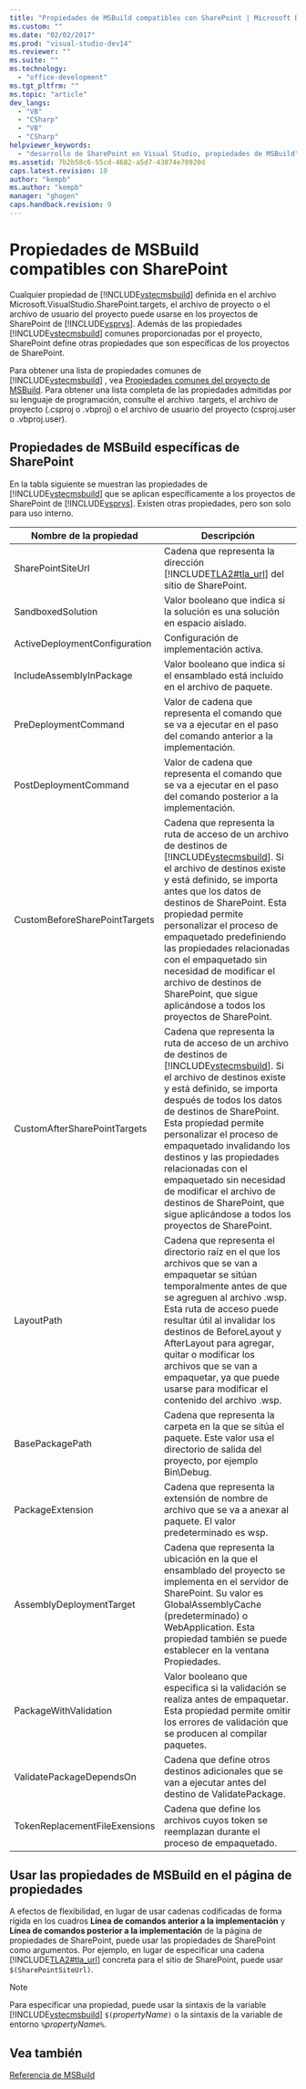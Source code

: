 ```yaml
---
title: "Propiedades de MSBuild compatibles con SharePoint | Microsoft Docs"
ms.custom: ""
ms.date: "02/02/2017"
ms.prod: "visual-studio-dev14"
ms.reviewer: ""
ms.suite: ""
ms.technology: 
  - "office-development"
ms.tgt_pltfrm: ""
ms.topic: "article"
dev_langs: 
  - "VB"
  - "CSharp"
  - "VB"
  - "CSharp"
helpviewer_keywords: 
  - "desarrollo de SharePoint en Visual Studio, propiedades de MSBuild"
ms.assetid: 7b2b58c6-55cd-4682-a5d7-43874e70920d
caps.latest.revision: 10
author: "kempb"
ms.author: "kempb"
manager: "ghogen"
caps.handback.revision: 9
---
```

# Propiedades de MSBuild compatibles con SharePoint
  Cualquier propiedad de [!INCLUDE[vstecmsbuild](../sharepoint/includes/vstecmsbuild-md.md)] definida en el archivo Microsoft.VisualStudio.SharePoint.targets, el archivo de proyecto o el archivo de usuario del proyecto puede usarse en los proyectos de SharePoint de [!INCLUDE[vsprvs](../sharepoint/includes/vsprvs-md.md)].  Además de las propiedades [!INCLUDE[vstecmsbuild](../sharepoint/includes/vstecmsbuild-md.md)] comunes proporcionadas por el proyecto, SharePoint define otras propiedades que son específicas de los proyectos de SharePoint.  
  
 Para obtener una lista de propiedades comunes de [!INCLUDE[vstecmsbuild](../sharepoint/includes/vstecmsbuild-md.md)] , vea [Propiedades comunes del proyecto de MSBuild](http://go.microsoft.com/fwlink/?LinkID=168687).  Para obtener una lista completa de las propiedades admitidas por su lenguaje de programación, consulte el archivo .targets, el archivo de proyecto \(.csproj o .vbproj\) o el archivo de usuario del proyecto \(csproj.user o .vbproj.user\).  
  
## Propiedades de MSBuild específicas de SharePoint  
 En la tabla siguiente se muestran las propiedades de [!INCLUDE[vstecmsbuild](../sharepoint/includes/vstecmsbuild-md.md)] que se aplican específicamente a los proyectos de SharePoint de [!INCLUDE[vsprvs](../sharepoint/includes/vsprvs-md.md)].  Existen otras propiedades, pero son solo para uso interno.  
  
|Nombre de la propiedad|Descripción|  
|----------------------------|-----------------|  
|SharePointSiteUrl|Cadena que representa la dirección [!INCLUDE[TLA2#tla_url](../sharepoint/includes/tla2sharptla-url-md.md)] del sitio de SharePoint.|  
|SandboxedSolution|Valor booleano que indica si la solución es una solución en espacio aislado.|  
|ActiveDeploymentConfiguration|Configuración de implementación activa.|  
|IncludeAssemblyInPackage|Valor booleano que indica si el ensamblado está incluido en el archivo de paquete.|  
|PreDeploymentCommand|Valor de cadena que representa el comando que se va a ejecutar en el paso del comando anterior a la implementación.|  
|PostDeploymentCommand|Valor de cadena que representa el comando que se va a ejecutar en el paso del comando posterior a la implementación.|  
|CustomBeforeSharePointTargets|Cadena que representa la ruta de acceso de un archivo de destinos de [!INCLUDE[vstecmsbuild](../sharepoint/includes/vstecmsbuild-md.md)].  Si el archivo de destinos existe y está definido, se importa antes que los datos de destinos de SharePoint.  Esta propiedad permite personalizar el proceso de empaquetado predefiniendo las propiedades relacionadas con el empaquetado sin necesidad de modificar el archivo de destinos de SharePoint, que sigue aplicándose a todos los proyectos de SharePoint.|  
|CustomAfterSharePointTargets|Cadena que representa la ruta de acceso de un archivo de destinos de [!INCLUDE[vstecmsbuild](../sharepoint/includes/vstecmsbuild-md.md)].  Si el archivo de destinos existe y está definido, se importa después de todos los datos de destinos de SharePoint.  Esta propiedad permite personalizar el proceso de empaquetado invalidando los destinos y las propiedades relacionadas con el empaquetado sin necesidad de modificar el archivo de destinos de SharePoint, que sigue aplicándose a todos los proyectos de SharePoint.|  
|LayoutPath|Cadena que representa el directorio raíz en el que los archivos que se van a empaquetar se sitúan temporalmente antes de que se agreguen al archivo .wsp.  Esta ruta de acceso puede resultar útil al invalidar los destinos de BeforeLayout y AfterLayout para agregar, quitar o modificar los archivos que se van a empaquetar, ya que puede usarse para modificar el contenido del archivo .wsp.|  
|BasePackagePath|Cadena que representa la carpeta en la que se sitúa el paquete.  Este valor usa el directorio de salida del proyecto, por ejemplo Bin\\Debug.|  
|PackageExtension|Cadena que representa la extensión de nombre de archivo que se va a anexar al paquete.  El valor predeterminado es wsp.|  
|AssemblyDeploymentTarget|Cadena que representa la ubicación en la que el ensamblado del proyecto se implementa en el servidor de SharePoint.  Su valor es GlobalAssemblyCache \(predeterminado\) o WebApplication.  Esta propiedad también se puede establecer en la ventana Propiedades.|  
|PackageWithValidation|Valor booleano que especifica si la validación se realiza antes de empaquetar.  Esta propiedad permite omitir los errores de validación que se producen al compilar paquetes.|  
|ValidatePackageDependsOn|Cadena que define otros destinos adicionales que se van a ejecutar antes del destino de ValidatePackage.|  
|TokenReplacementFileExensions|Cadena que define los archivos cuyos token se reemplazan durante el proceso de empaquetado.|  
  
## Usar las propiedades de MSBuild en el página de propiedades  
 A efectos de flexibilidad, en lugar de usar cadenas codificadas de forma rígida en los cuadros **Línea de comandos anterior a la implementación** y **Línea de comandos posterior a la implementación** de la página de propiedades de SharePoint, puede usar las propiedades de SharePoint como argumentos.  Por ejemplo, en lugar de especificar una cadena [!INCLUDE[TLA2#tla_url](../sharepoint/includes/tla2sharptla-url-md.md)] concreta para el sitio de SharePoint, puede usar `$(SharePointSiteUrl)`.  
  
> [!NOTE]  
>  Para especificar una propiedad, puede usar la sintaxis de la variable [!INCLUDE[vstecmsbuild](../sharepoint/includes/vstecmsbuild-md.md)] `$(`*propertyName*`)` o la sintaxis de la variable de entorno `%`*propertyName*`%`.  
  
## Vea también  
 [Referencia de MSBuild](../msbuild/msbuild-reference.md)  
  
  